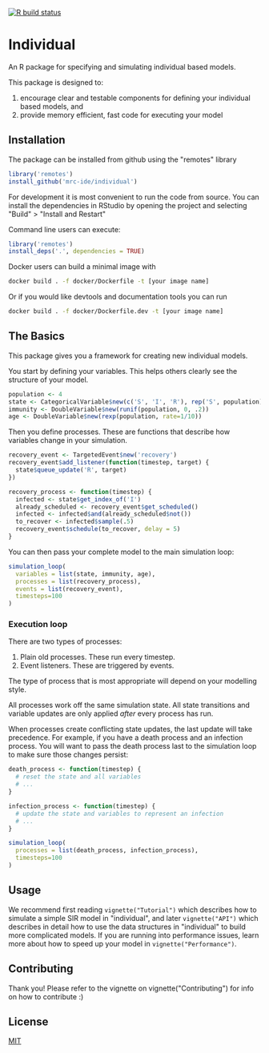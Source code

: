 <!-- badges: start -->
[![R build status](https://github.com/mrc-ide/individaul/workflows/R-CMD-check/badge.svg)](https://github.com/mrc-ide/individual/actions)
<!-- badges: end -->

# Individual

An R package for specifying and simulating individual based models.

This package is designed to:

  1. encourage clear and testable components for defining your individual based 
models, and
  2. provide memory efficient, fast code for executing your model

## Installation

The package can be installed from github using the "remotes" library

```R
library('remotes')
install_github('mrc-ide/individual')
```

For development it is most convenient to run the code from source. You can
install the dependencies in RStudio by opening the project and selecting "Build" > "Install and Restart"

Command line users can execute:

```R
library('remotes')
install_deps('.', dependencies = TRUE)
```

Docker users can build a minimal image with

```bash
docker build . -f docker/Dockerfile -t [your image name]
```

Or if you would like devtools and documentation tools you can run

```bash
docker build . -f docker/Dockerfile.dev -t [your image name]
```

## The Basics

This package gives you a framework for creating new individual models.

You start by defining your variables. This helps others clearly see the structure of
your model.

```R
population <- 4
state <- CategoricalVariable$new(c('S', 'I', 'R'), rep('S', population))
immunity <- DoubleVariable$new(runif(population, 0, .2))
age <- DoubleVariable$new(rexp(population, rate=1/10))
```

Then you define processes. These are functions that describe how variables change in your simulation.

```R
recovery_event <- TargetedEvent$new('recovery')
recovery_event$add_listener(function(timestep, target) {
  state$queue_update('R', target)
})

recovery_process <- function(timestep) {
  infected <- state$get_index_of('I')
  already_scheduled <- recovery_event$get_scheduled()
  infected <- infected$and(already_scheduled$not())
  to_recover <- infected$sample(.5)
  recovery_event$schedule(to_recover, delay = 5)
}
```

You can then pass your complete model to the main simulation loop:

```R
simulation_loop(
  variables = list(state, immunity, age),
  processes = list(recovery_process),
  events = list(recovery_event),
  timesteps=100
)
```

### Execution loop

There are two types of processes:

1. Plain old processes. These run every timestep.
1. Event listeners. These are triggered by events.

The type of process that is most appropriate will depend on your modelling
style.

All processes work off the same simulation state. All state transitions and
variable updates are only applied *after* every process has run.

When processes create conflicting state updates, the last update will take
precedence. For example, if you have a death process and an infection process.
You will want to pass the death process last to the simulation loop to make sure
those changes persist:

```R
death_process <- function(timestep) {
  # reset the state and all variables
  # ...
}

infection_process <- function(timestep) {
  # update the state and variables to represent an infection
  # ...
}

simulation_loop(
  processes = list(death_process, infection_process),
  timesteps=100
)
```

## Usage

We recommend first reading `vignette("Tutorial")` which describes
how to simulate a simple SIR model in "individual", and later `vignette("API")`
which describes in detail how to use the data structures in "individual" to
build more complicated models. If you are running into performance issues,
learn more about how to speed up your model in `vignette("Performance")`.

## Contributing

Thank you! Please refer to the vignette on vignette("Contributing") for info on how to
contribute :)

## License
[MIT](https://choosealicense.com/licenses/mit/)
